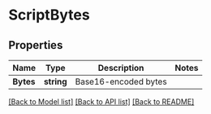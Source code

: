 # ScriptBytes

## Properties

Name | Type | Description | Notes
------------ | ------------- | ------------- | -------------
**Bytes** | **string** | Base16-encoded bytes | 

[[Back to Model list]](../README.md#documentation-for-models) [[Back to API list]](../README.md#documentation-for-api-endpoints) [[Back to README]](../README.md)


